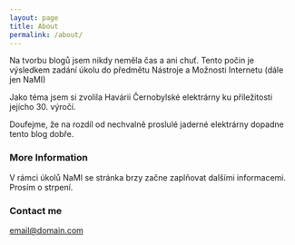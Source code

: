 ```yaml
---
layout: page
title: About
permalink: /about/
---
```


Na tvorbu blogů jsem nikdy neměla čas a ani chuť. Tento počin je výsledkem zadání úkolu do předmětu Nástroje a Možnosti Internetu (dále jen NaMI) 

Jako téma jsem si zvolila Havárii Černobylské elektrárny ku příležitosti jejícho 30. výročí. 

Doufejme, že na rozdíl od nechvalně proslulé jaderné elektrárny dopadne tento blog dobře.

### More Information

V rámci úkolů NaMI se stránka brzy začne zaplňovat dalšími informacemi. Prosím o strpení.

### Contact me

[email@domain.com](mailto:email@domain.com)
